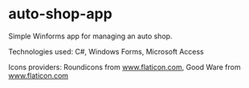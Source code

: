 # auto-shop-app
Simple Winforms app for managing an auto shop.

Technologies used: C#, Windows Forms, Microsoft Access

Icons providers: Roundicons from www.flaticon.com, Good Ware from www.flaticon.com
